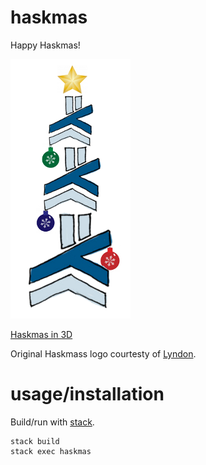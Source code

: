 haskmas
==

Happy Haskmas!

![Haskmas in 2D](haskmas.png)

[Haskmas in 3D](https://github.com/silky/haskmas/blob/master/haskmas.stl)

Original Haskmass logo courtesty of [Lyndon](https://github.com/sordina).


usage/installation
==

Build/run with [stack](https://github.com/commercialhaskell/stack).

````
stack build
stack exec haskmas
````
